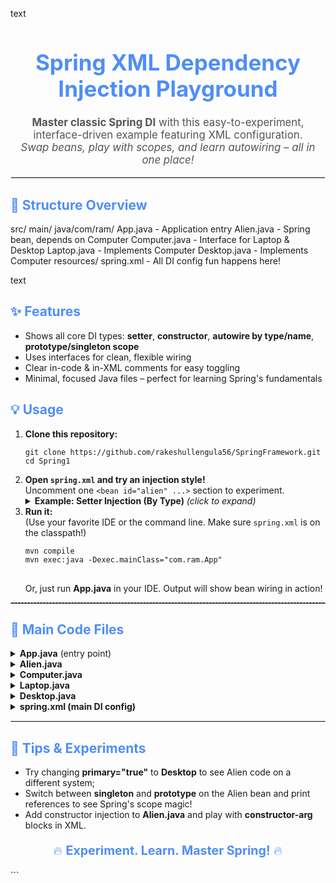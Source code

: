 text
<!-- README.md - Dashing Spring Dependency Injection Example -->

<h1 align="center" style="color:#4F8EF7; font-size:2.5em;">
   Spring XML Dependency Injection Playground 
</h1>

<p align="center" style="font-size:1.2em; color:#555;">
  <b>Master classic Spring DI</b> with this easy-to-experiment, interface-driven example featuring XML configuration.<br>
  <i>Swap beans, play with scopes, and learn autowiring – all in one place!</i>
</p>

<hr style="border:1px solid #eaeaea;" />

<h2 style="color:#4F8EF7;">📂 Structure Overview</h2>

src/
main/
java/com/ram/
App.java - Application entry
Alien.java - Spring bean, depends on Computer
Computer.java - Interface for Laptop & Desktop
Laptop.java - Implements Computer
Desktop.java - Implements Computer
resources/
spring.xml - All DI config fun happens here!

text

<h2 style="color:#4F8EF7;">✨ Features</h2>
<ul>
  <li>Shows all core DI types: <b>setter</b>, <b>constructor</b>, <b>autowire by type/name</b>, <b>prototype/singleton scope</b></li>
  <li>Uses interfaces for clean, flexible wiring</li>
  <li>Clear in-code & in-XML comments for easy toggling</li>
  <li>Minimal, focused Java files – perfect for learning Spring's fundamentals</li>
</ul>

<h2 style="color:#4F8EF7;">💡 Usage</h2>

<ol>
  <li>
    <b>Clone this repository:</b><br>
    <pre><code>git clone https://github.com/rakeshullengula56/SpringFramework.git
cd Spring1</code></pre>
  </li>
  <li>
    <b>Open <code>spring.xml</code> and try an injection style!</b><br>
    Uncomment one <code>&lt;bean id="alien" ...&gt;</code> section to experiment.<br>
    <details>
      <summary><b>Example: Setter Injection (By Type)</b> <em>(click to expand)</em></summary>
      <pre>
<code>&lt;bean id="alien" class="com.ram.Alien" autowire="byType"&gt;
    &lt;property name="age" value="21"/&gt;
&lt;/bean&gt;
&lt;bean id="com" class="com.ram.Laptop" primary="true"/&gt;
&lt;bean id="desk" class="com.ram.Desktop"/&gt;
</code>
      </pre>
    </details>
  </li>
  <li>
    <b>Run it:</b><br>
    (Use your favorite IDE or the command line. Make sure <code>spring.xml</code> is on the classpath!)
    <pre>
<code>mvn compile
mvn exec:java -Dexec.mainClass="com.ram.App"</code>
    </pre>
    Or, just run <b>App.java</b> in your IDE. Output will show bean wiring in action!
  </li>
</ol>

<hr style="border-top:1px dashed #bbb;"/>

<h2 style="color:#4F8EF7;">📝 Main Code Files</h2>

<details>
  <summary><b>App.java</b> (entry point)</summary>

package com.ram;

import org.springframework.context.ApplicationContext;
import org.springframework.context.support.ClassPathXmlApplicationContext;

public class App {
public static void main(String[] args) {
ApplicationContext context = new ClassPathXmlApplicationContext("spring.xml");
Alien obj1 = context.getBean("alien", Alien.class);
System.out.println(obj1.getAge());
obj1.code();
}
}

text
</details>

<details>
  <summary><b>Alien.java</b></summary>

package com.ram;

public class Alien {
private int age;
private Computer com; // Interface for flexible injection

text
public Alien() {}

public void setCom(Computer com) { this.com = com; }
public Computer getCom() { return com; }

public void setAge(int age) { this.age = age; }
public int getAge() { return age; }

public void code() {
System.out.println("Coding....");
com.compile();
}
}

text
</details>

<details>
  <summary><b>Computer.java</b></summary>

package com.ram;

public interface Computer {
void compile();
}

text
</details>

<details>
  <summary><b>Laptop.java</b></summary>

package com.ram;

public class Laptop implements Computer {
@Override
public void compile() {
System.out.println("compiling in laptop");
}
}

text
</details>

<details>
  <summary><b>Desktop.java</b></summary>

package com.ram;

public class Desktop implements Computer {
@Override
public void compile() {
System.out.println("compiling in desktop");
}
}

text
</details>

<details>
  <summary><b>spring.xml (main DI config)</b></summary>

<?xml version="1.0" encoding="UTF-8"?>
<beans xmlns="http://www.springframework.org/schema/beans" xmlns:xsi="http://www.w3.org/2001/XMLSchema-instance" xsi:schemaLocation="http://www.springframework.org/schema/beans http://www.springframework.org/schema/beans/spring-beans.xsd">

text
<!-- === PROTOTYPE SCOPE EXAMPLE === -->
<!-- <bean id="alien1" class="com.ram.Alien" scope="prototype"/> -->

<!-- === SETTER INJECTION - ByType (Recommended!) === -->
<bean id="alien" class="com.ram.Alien" autowire="byType">
    <property name="age" value="21"/>
</bean>

<!-- === AUTOWIRE BY NAME (for multiple Computer beans; disables byType) === -->
<!--
<bean id="alien" class="com.ram.Alien" autowire="byName">
    <property name="age" value="21"/>
    <property name="com" ref="com"/>
</bean>
-->

<!-- === CONSTRUCTOR INJECTION (index/name/type) === -->
<!-- Add suitable constructor in Alien.java to try this! -->

<!-- Supporting beans -->
<bean id="com" class="com.ram.Laptop" primary="true"/>
<bean id="desk" class="com.ram.Desktop"/>
</beans> ``` </details> <hr style="border-top:1px solid #eaeaea;"/> <h2 style="color:#4F8EF7;">💬 Tips & Experiments</h2> <ul> <li>Try changing <b>primary="true"</b> to <b>Desktop</b> to see Alien code on a different system;</li> <li>Switch between <b>singleton</b> and <b>prototype</b> on the Alien bean and print references to see Spring's scope magic!</li> <li>Add constructor injection to <b>Alien.java</b> and play with <b>constructor-arg</b> blocks in XML.</li> </ul> <p align="center" style="color:#4F8EF7;font-size:1.4em;"> 🔥 <b>Experiment. Learn. Master Spring!</b> 🔥 </p> ```